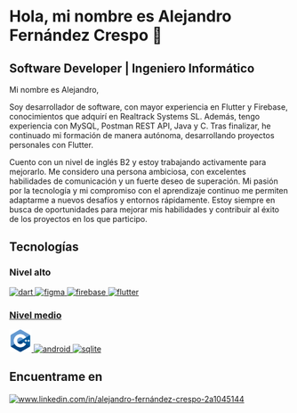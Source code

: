 
# Hola, mi nombre es Alejandro Fernández Crespo 👋

## Software Developer | Ingeniero Informático

Mi nombre es Alejandro,

Soy desarrollador de software, con mayor experiencia en Flutter y Firebase, conocimientos que adquirí en Realtrack Systems SL. Además, tengo experiencia con MySQL, Postman REST API, Java y C. Tras finalizar, he continuado mi formación de manera autónoma, desarrollando proyectos personales con Flutter.

Cuento con un nivel de inglés B2 y estoy trabajando activamente para mejorarlo. Me considero una persona ambiciosa, con excelentes habilidades de comunicación y un fuerte deseo de superación. Mi pasión por la tecnología y mi compromiso con el aprendizaje continuo me permiten adaptarme a nuevos desafíos y entornos rápidamente. Estoy siempre en busca de oportunidades para mejorar mis habilidades y contribuir al éxito de los proyectos en los que participo.

## Tecnologías

### Nivel alto
 <a href="https://dart.dev" target="_blank" rel="noreferrer"> <img src="https://www.vectorlogo.zone/logos/dartlang/dartlang-icon.svg" alt="dart" width="40" height="40"/> </a> <a href="https://www.figma.com/" target="_blank" rel="noreferrer"> <img src="https://www.vectorlogo.zone/logos/figma/figma-icon.svg" alt="figma" width="40" height="40"/> </a> <a href="https://firebase.google.com/" target="_blank" rel="noreferrer"> <img src="https://www.vectorlogo.zone/logos/firebase/firebase-icon.svg" alt="firebase" width="40" height="40"/> </a> <a href="https://flutter.dev" target="_blank" rel="noreferrer"> <img src="https://www.vectorlogo.zone/logos/flutterio/flutterio-icon.svg" alt="flutter" width="40" height="40"/> 

### Nivel medio
<a href="https://www.w3schools.com/cpp/" target="_blank" rel="noreferrer"> <img src="https://raw.githubusercontent.com/devicons/devicon/master/icons/cplusplus/cplusplus-original.svg" alt="cplusplus" width="40" height="40"/> </a> <a href="https://developer.android.com" target="_blank" rel="noreferrer"> <img src="https://cdn.jsdelivr.net/gh/devicons/devicon/icons/java/java-original.svg" alt="android" width="40" height="40"/> </a> </a> <a href="https://www.sqlite.org/" target="_blank" rel="noreferrer"> <img src="https://www.vectorlogo.zone/logos/sqlite/sqlite-icon.svg" alt="sqlite" width="40" height="40"/> </a>

## Encuentrame en
<p align="left">
<a href="https://linkedin.com/in/www.linkedin.com/in/alejandro-fernández-crespo-2a1045144" target="blank"><img align="center" src="https://raw.githubusercontent.com/rahuldkjain/github-profile-readme-generator/master/src/images/icons/Social/linked-in-alt.svg" alt="www.linkedin.com/in/alejandro-fernández-crespo-2a1045144" height="30" width="40" /></a>
</p>
